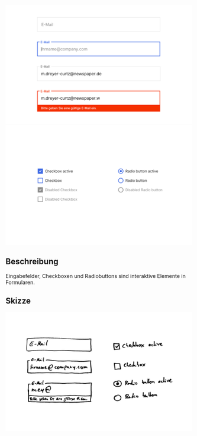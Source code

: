 ![](./InputFields.png)
![](./CheckboxRadioButtons.png)

## Beschreibung
Eingabefelder, Checkboxen und Radiobuttons sind interaktive Elemente in Formularen.

## Skizze
![](Scribble.png)
